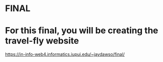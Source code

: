 # FINAL

# For this final, you will be creating the travel-fly website

https://in-info-web4.informatics.iupui.edu/~jaydawso/final/

